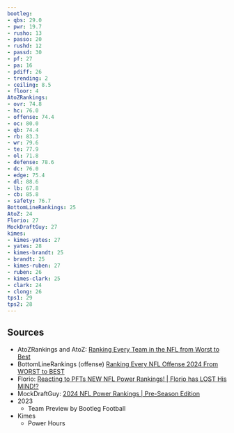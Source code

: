```yaml
---
bootleg:
- qbs: 29.0
- pwr: 19.7
- rusho: 13
- passo: 20
- rushd: 12
- passd: 30
- pf: 27
- pa: 16
- pdiff: 26
- trending: 2
- ceiling: 8.5
- floor: 4
AtoZRankings:
- ovr: 74.8
- hc: 76.0
- offense: 74.4
- oc: 80.0
- qb: 74.4
- rb: 83.3
- wr: 79.6
- te: 77.9
- ol: 71.8
- defense: 78.6
- dc: 76.0
- edge: 75.4
- dl: 88.6
- lb: 67.8
- cb: 85.8
- safety: 76.7
BottomLineRankings: 25
AtoZ: 24
Florio: 27
MockDraftGuy: 27
kimes:
- kimes-yates: 27
- yates: 28
- kimes-brandt: 25
- brandt: 25
- kimes-ruben: 27
- ruben: 26
- kimes-clark: 25
- clark: 24
- clong: 26
tps1: 29
tps2: 28
---
```

## Sources
 - AtoZRankings and AtoZ: [Ranking Every Team in the NFL from Worst to Best](https://www.youtube.com/watch?v=1LiNiVGZFCw)
 - BottomLineRankings (offense) [Ranking Every NFL Offense 2024 From WORST to BEST](https://www.youtube.com/watch?v=zAntvjNTrlE)
 - Florio: [Reacting to PFTs NEW NFL Power Rankings! | Florio has LOST His MIND!?](https://www.youtube.com/watch?v=5Vr4vtlmJRE&t=1s)
 - MockDraftGuy: [2024 NFL Power Rankings | Pre-Season Edition](https://www.youtube.com/watch?v=jo6IFyi8NeU)
 - 2023
	 - Team Preview by Bootleg Football
 - Kimes
	 - Power Hours